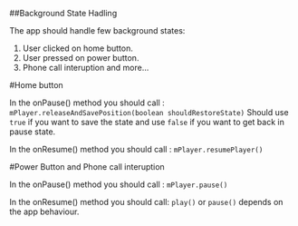 ##Background State Hadling

The app should handle few background states:

1. User clicked on home button.
2. User pressed on power button.
3. Phone call interuption and more...

#Home button

In the onPause() method you should call : `mPlayer.releaseAndSavePosition(boolean shouldRestoreState)`
Should use `true` if you want to save the state and use `false` if you want to get back in pause state.

In the onResume() method you should call : `mPlayer.resumePlayer()`


#Power Button and Phone call interuption

In the onPause() method you should call : `mPlayer.pause()`

In the onResume() method you should call: `play()` or `pause()` depends on the app behaviour.